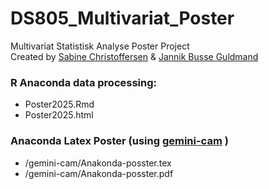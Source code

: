 # DS805_Multivariat_Poster
Multivariat Statistisk Analyse Poster Project <br>
Created by  <a href="https://github.com/Sabichris">Sabine Christoffersen</a> & <a href="https://github.com/guldmand/">Jannik Busse Guldmand</a>

###  R Anaconda data processing:
- Poster2025.Rmd
- Poster2025.html

### Anaconda Latex Poster (using <a href="https://github.com/andiac/gemini-cam">gemini-cam</a> )
- /gemini-cam/Anakonda-posster.tex
- /gemini-cam/Anakonda-posster.pdf

